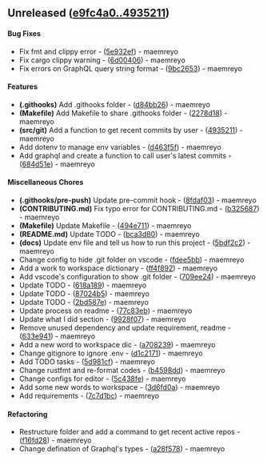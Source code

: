 ## Unreleased ([e9fc4a0..4935211](https://github.com/maemreyo/dev-works-logger/compare/e9fc4a0..4935211))
#### Bug Fixes
- Fix fmt and clippy error - ([5e932ef](https://github.com/maemreyo/dev-works-logger/commit/5e932efee3bff5a1aa2cd8615dcf3e21d213e4e6)) - maemreyo
- Fix cargo clippy warning - ([6d00406](https://github.com/maemreyo/dev-works-logger/commit/6d00406ebb332f8f9d8b1c7eb488bdc2b8a2d0a8)) - maemreyo
- Fix errors on GraphQL query string format - ([9bc2653](https://github.com/maemreyo/dev-works-logger/commit/9bc2653f9c047989c178742fdc2c3d60586b8dd1)) - maemreyo
#### Features
- **(.githooks)** Add .githooks folder - ([d84bb26](https://github.com/maemreyo/dev-works-logger/commit/d84bb263c19ce58f2738e9a9fdba9f61eb0f32c4)) - maemreyo
- **(Makefile)** Add Makefile to share .githooks folder - ([2278d18](https://github.com/maemreyo/dev-works-logger/commit/2278d18f4b354ecd7961fa393e31bbd7a46d1e52)) - maemreyo
- **(src/git)** Add a function to get recent commits by user - ([4935211](https://github.com/maemreyo/dev-works-logger/commit/4935211e82c6d794218015f80d633a2fbb74b044)) - maemreyo
- Add dotenv to manage env variables - ([d463f5f](https://github.com/maemreyo/dev-works-logger/commit/d463f5f71de36c0274400512003632a6a1f2d9af)) - maemreyo
- Add graphql and create a function to call user's latest commits - ([684d51e](https://github.com/maemreyo/dev-works-logger/commit/684d51ec142fcf899af958a26de7d3ddec542f1d)) - maemreyo
#### Miscellaneous Chores
- **(.githooks/pre-push)** Update pre-commit hook - ([8fdaf03](https://github.com/maemreyo/dev-works-logger/commit/8fdaf03619872803ae6a3ef657e264d276146a05)) - maemreyo
- **(CONTRIBUTING.md)** Fix typo error for CONTRIBUTING.md - ([b325687](https://github.com/maemreyo/dev-works-logger/commit/b32568797868508984149c93bdfaa86b71954e47)) - maemreyo
- **(Makefile)** Update Makefile - ([494e711](https://github.com/maemreyo/dev-works-logger/commit/494e71157b1ffbf64a848624af3f32edd99097bf)) - maemreyo
- **(README.md)** Update TODO - ([bca3d80](https://github.com/maemreyo/dev-works-logger/commit/bca3d8010d4c880cc52df72236f53cbe8fdcde73)) - maemreyo
- **(docs)** Update env file and tell us how to run this project - ([5bdf2c2](https://github.com/maemreyo/dev-works-logger/commit/5bdf2c2e56c7d54d079a7569af891282ef1b8bff)) - maemreyo
- Change config to hide .git folder on vscode - ([fdee5bb](https://github.com/maemreyo/dev-works-logger/commit/fdee5bb4371fdf827d8817e96b51607c5fe06aba)) - maemreyo
- Add a work to workspace dictionary - ([ff4f892](https://github.com/maemreyo/dev-works-logger/commit/ff4f89236ba7974f730e506a0cdb9e2877a331c7)) - maemreyo
- Add vscode's configuration to show .git folder - ([709ee24](https://github.com/maemreyo/dev-works-logger/commit/709ee24d549f7397c0527c1d9901afe76615c129)) - maemreyo
- Update TODO - ([618a189](https://github.com/maemreyo/dev-works-logger/commit/618a1895c183db828377f2c274baf01a383037c5)) - maemreyo
- Update TODO - ([87024b5](https://github.com/maemreyo/dev-works-logger/commit/87024b5d5de2a72e6a0077f9c945de96c0abf168)) - maemreyo
- Update TODO - ([2bd587e](https://github.com/maemreyo/dev-works-logger/commit/2bd587e160f10e94bb6473dec93f1031bf3326ec)) - maemreyo
- Update process on readme - ([77c83eb](https://github.com/maemreyo/dev-works-logger/commit/77c83ebd3986aca42f3b8f8cc11cc4075927d3cc)) - maemreyo
- Update what I did section - ([9928f07](https://github.com/maemreyo/dev-works-logger/commit/9928f071a71daa4ee11a9aec16c0cc1fb6aaf034)) - maemreyo
- Remove unused dependency and update requirement, readme - ([633e941](https://github.com/maemreyo/dev-works-logger/commit/633e9410d5770e3e958451d76554369908e4cb9a)) - maemreyo
- Add a new word to workspace dic - ([a708239](https://github.com/maemreyo/dev-works-logger/commit/a708239aa1dc52319eff4b50ea8acb34be97b6a9)) - maemreyo
- Change gitignore to ignore .env - ([d1c2171](https://github.com/maemreyo/dev-works-logger/commit/d1c2171206e3203a952841760c17dd68ba9ad448)) - maemreyo
- Add TODO tasks - ([5d981cf](https://github.com/maemreyo/dev-works-logger/commit/5d981cf3ecf97f87cfc7e04e8ad7f689c674243b)) - maemreyo
- Change rustfmt and re-format codes - ([b4598dd](https://github.com/maemreyo/dev-works-logger/commit/b4598dd27a3749b6d3645d353a3874e094d50d68)) - maemreyo
- Change configs for editor - ([5c438fe](https://github.com/maemreyo/dev-works-logger/commit/5c438febf679263878f9b0d8501d87f85d575dc3)) - maemreyo
- Add some new words to workspace - ([3d6fd0a](https://github.com/maemreyo/dev-works-logger/commit/3d6fd0a2c81290e1bda9c9e795aa033eeaf13e70)) - maemreyo
- Add requirements - ([7c7d1bc](https://github.com/maemreyo/dev-works-logger/commit/7c7d1bce9c30fbabf620bc958c6943b7cc3927a3)) - maemreyo
#### Refactoring
- Restructure folder and add a command to get recent active repos - ([f16fd28](https://github.com/maemreyo/dev-works-logger/commit/f16fd287b4e55670173c162c8a0215bd574a8160)) - maemreyo
- Change defination of Graphql's types - ([a28f578](https://github.com/maemreyo/dev-works-logger/commit/a28f578581f82f18e41d38be3aa661e7a14afd7d)) - maemreyo